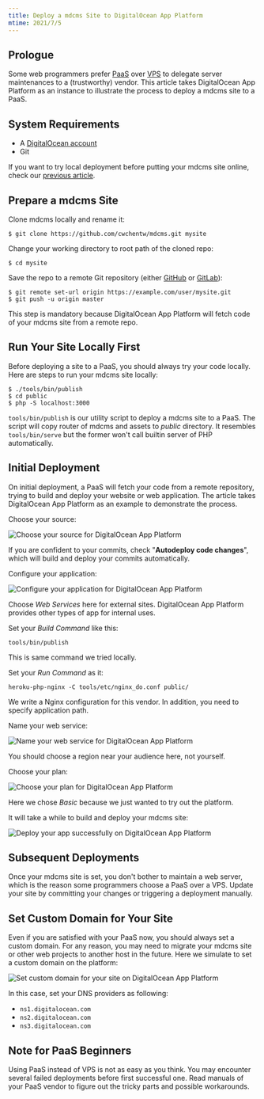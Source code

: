 ```yaml
---
title: Deploy a mdcms Site to DigitalOcean App Platform
mtime: 2021/7/5
---
```


## Prologue

Some web programmers prefer [PaaS](https://en.wikipedia.org/wiki/Platform_as_a_service) over [VPS](https://en.wikipedia.org/wiki/Virtual_private_server) to delegate server maintenances to a (trustworthy) vendor. This article takes DigitalOcean App Platform as an instance to illustrate the process to deploy a mdcms site to a PaaS.

## System Requirements

* A [DigitalOcean account](https://m.do.co/c/bb01e632c755)
* Git

If you want to try local deployment before putting your mdcms site online, check our [previous article](/basic-usage/).

## Prepare a mdcms Site

Clone mdcms locally and rename it:

```shell
$ git clone https://github.com/cwchentw/mdcms.git mysite
```

Change your working directory to root path of the cloned repo:

```shell
$ cd mysite
```

Save the repo to a remote Git repository (either [GitHub](https://github.com/) or [GitLab](https://gitlab.com/)):

```shell
$ git remote set-url origin https://example.com/user/mysite.git
$ git push -u origin master
```

This step is mandatory because DigitalOcean App Platform will fetch code of your mdcms site from a remote repo.

## Run Your Site Locally First

Before deploying a site to a PaaS, you should always try your code locally. Here are steps to run your mdcms site locally:

```shell
$ ./tools/bin/publish
$ cd public
$ php -S localhost:3000
```

`tools/bin/publish` is our utility script to deploy a mdcms site to a PaaS. The script will copy router of mdcms and assets to *public* directory. It resembles `tools/bin/serve` but the former won't call builtin server of PHP automatically.

## Initial Deployment

On initial deployment, a PaaS will fetch your code from a remote repository, trying to build and deploy your website or web application. The article takes DigitalOcean App Platform as an example to demonstrate the process.

Choose your source:

<p><img src="/img/howto/digitalocean-app-platform-choose-source.png" alt="Choose your source for DigitalOcean App Platform" class="img-fluid" /></p>

If you are confident to your commits, check "**Autodeploy code changes**", which will build and deploy your commits automatically.

Configure your application:

<p><img src="/img/howto/digitalocean-app-platform-configure-your-app.png" alt="Configure your application for DigitalOcean App Platform" class="img-fluid" /></p>

Choose *Web Services* here for external sites. DigitalOcean App Platform provides other types of app for internal uses.

Set your *Build Command* like this:

```
tools/bin/publish
```

This is same command we tried locally.

Set your *Run Command* as it:

```
heroku-php-nginx -C tools/etc/nginx_do.conf public/
```

We write a Nginx configuration for this vendor. In addition, you need to specify application path.

Name your web service:

<p><img src="/img/howto/digitalocean-app-platform-name-your-web-service.png" alt="Name your web service for DigitalOcean App Platform" class="img-fluid" /></p>

You should choose a region near your audience here, not yourself.

Choose your plan:

<p><img src="/img/howto/digitalocean-app-platform-finalize-and-launch.png" alt="Choose your plan for DigitalOcean App Platform" class="img-fluid" /></p>

Here we chose *Basic* because we just wanted to try out the platform.

It will take a while to build and deploy your mdcms site:

<p><img src="/img/howto/digitalocean-app-platform-deployed-successfully.png" alt="Deploy your app successfully on DigitalOcean App Platform" class="img-fluid" /></p>

## Subsequent Deployments

Once your mdcms site is set, you don't bother to maintain a web server, which is the reason some programmers choose a PaaS over a VPS. Update your site by committing your changes or triggering a deployment manually.

## Set Custom Domain for Your Site

Even if you are satisfied with your PaaS now, you should always set a custom domain. For any reason, you may need to migrate your mdcms site or other web projects to another host in the future. Here we simulate to set a custom domain on the platform:

<p><img src="/img/howto/digitalocean-app-platform-add-domain.png" alt="Set custom domain for your site on DigitalOcean App Platform" class="img-fluid" /></p>

In this case, set your DNS providers as following:

* `ns1.digitalocean.com`
* `ns2.digitalocean.com`
* `ns3.digitalocean.com`

## Note for PaaS Beginners

Using PaaS instead of VPS is not as easy as you think. You may encounter several failed deployments before first successful one. Read manuals of your PaaS vendor to figure out the tricky parts and possible workarounds.
